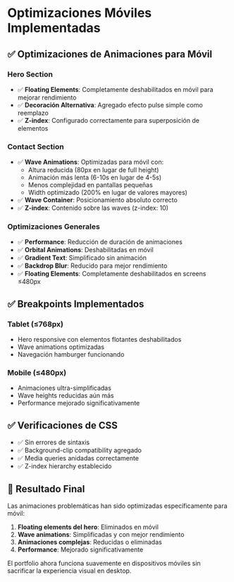 # Optimizaciones Móviles Implementadas

## ✅ Optimizaciones de Animaciones para Móvil

### Hero Section
- ✅ **Floating Elements**: Completamente deshabilitados en móvil para mejorar rendimiento
- ✅ **Decoración Alternativa**: Agregado efecto pulse simple como reemplazo
- ✅ **Z-index**: Configurado correctamente para superposición de elementos

### Contact Section
- ✅ **Wave Animations**: Optimizadas para móvil con:
  - Altura reducida (80px en lugar de full height)
  - Animación más lenta (6-10s en lugar de 4-5s)
  - Menos complejidad en pantallas pequeñas
  - Width optimizado (200% en lugar de valores mayores)
- ✅ **Wave Container**: Posicionamiento absoluto correcto
- ✅ **Z-index**: Contenido sobre las waves (z-index: 10)

### Optimizaciones Generales
- ✅ **Performance**: Reducción de duración de animaciones
- ✅ **Orbital Animations**: Deshabilitadas en móvil
- ✅ **Gradient Text**: Simplificado sin animación
- ✅ **Backdrop Blur**: Reducido para mejor rendimiento
- ✅ **Floating Elements**: Completamente deshabilitados en screens ≤480px

## ✅ Breakpoints Implementados

### Tablet (≤768px)
- Hero responsive con elementos flotantes deshabilitados
- Wave animations optimizadas
- Navegación hamburger funcionando

### Mobile (≤480px)
- Animaciones ultra-simplificadas
- Wave heights reducidas aún más
- Performance mejorado significativamente

## ✅ Verificaciones de CSS

- ✅ Sin errores de sintaxis
- ✅ Background-clip compatibility agregado
- ✅ Media queries anidadas correctamente
- ✅ Z-index hierarchy establecido

## 🎯 Resultado Final

Las animaciones problemáticas han sido optimizadas específicamente para móvil:

1. **Floating elements del hero**: Eliminados en móvil
2. **Wave animations**: Simplificadas y con mejor rendimiento
3. **Animaciones complejas**: Reducidas o eliminadas
4. **Performance**: Mejorado significativamente

El portfolio ahora funciona suavemente en dispositivos móviles sin sacrificar la experiencia visual en desktop.
